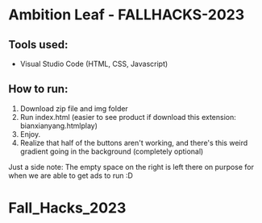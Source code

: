 # Ambition Leaf - FALLHACKS-2023

## Tools used:
- Visual Studio Code (HTML, CSS, Javascript)

## How to run:
1. Download zip file and img folder
2. Run index.html (easier to see product if download this extension: bianxianyang.htmlplay)
3. Enjoy.
4. Realize that half of the buttons aren't working, and there's this weird gradient going in the background (completely optional)

Just a side note: The empty space on the right is left there on purpose for when we are able to get ads to run :D
# Fall_Hacks_2023
